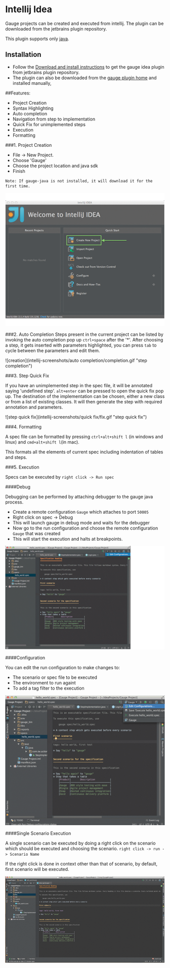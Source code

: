 # Intellij Idea

Gauge projects can be created and executed from intellij. The plugin can be downloaded from the jetbrains plugin repository.

This plugin supports only [java](../test_code/java.md).


## Installation
* Follow the [Download and install instructions](http://www.jetbrains.com/idea/webhelp/installing-updating-and-uninstalling-repository-plugins.html#d645926e261) to get the gauge idea plugin from jetbrains plugin repository.
* The plugin can also be downloaded from the [gauge plugin home](http://plugins.jetbrains.com/plugin/7535) and installed manually,

##Features:

* Project Creation
* Syntax Highlighting
* Auto completion
* Navigation from step to implementation
* Quick Fix for unimplemented steps
* Execution
* Formatting

###1. Project Creation

 * File -> New Project.
 * Choose 'Gauge'
 * Choose the project location and java sdk
 * Finish

````
Note: If gauge-java is not installed, it will download it for the first time.
````

![creation](intellij-screenshots/creation/creation.gif "project creation")


###2. Auto Completion
Steps present in the current project can be listed by invoking the auto completion pop up `ctrl+space` after the '*'. After choosing a step, it gets inserted with parameters highlighted, you can press `tab` to cycle between the parameters and edit them.

![creation](intellij-screenshots/auto completion/completion.gif "step completion")


###3. Step Quick Fix

If you have an unimplemented step in the spec file, it will be annotated saying 'undefined step'. `alt+enter` can be pressed to open the quick fix pop up. The destination of the implementation can be chosen, either a new class or from a list of existing classes. It will then generate the step with required annotation and parameters.

![step quick fix](intellij-screenshots/quick fix/fix.gif "step quick fix")

###4. Formatting

A spec file can be formatted by pressing `ctrl+alt+shift l` (in windows and linux) and `cmd+alt+shift l`(in mac).

This formats all the elements of current spec including indentation of tables and steps.

###5. Execution

Specs can be executed by `right click -> Run spec`

####Debug

Debugging can be performed by attaching debugger to the gauge java process.

* Create a remote configuration `Gauge` which attaches to port `50005`
* Right click on spec -> Debug
* This will launch gauge in debug mode and waits for the debugger
* Now go to the run configuration and choose the remote configuration `Gauge` that was created
* This will start the execution and halts at breakpoints.

![debugging](intellij-screenshots/execution/debug.gif "debugging")

####Configuration

You can edit the run configuration to make changes to:
* The scenario or spec file to be executed
* The environment to run againt
* To add a tag filter to the execution


![run configuration](intellij-screenshots/execution/config.gif "run configuration")

####Single Scenario Execution

A single scenario can be executed by doing a right click on the scenario which should be executed and choosing the scenario.
`right click -> run -> Scenario Name`

If the right click is done in context other than that of scenario, by default, first scenario will be executed.

![scenario execution](intellij-screenshots/execution/scenario.gif "scenario execution")






